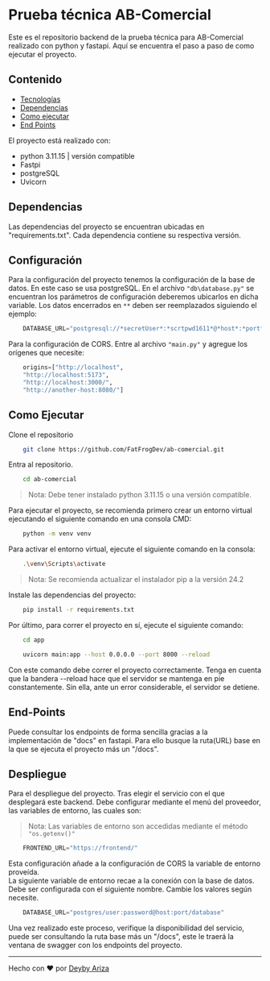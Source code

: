 # Prueba técnica AB-Comercial

Este es el repositorio backend de la prueba técnica para AB-Comercial realizado con python y fastapi. 
Aquí se encuentra el paso a paso de como ejecutar el proyecto.

## Contenido

- [Tecnologías](#Tecnologías)
- [Dependencias](#Dependencias)
- [Como ejecutar](#Como-Ejecutar)
- [End Points](#End-Points)


El proyecto está realizado con:

- python 3.11.15 | versión compatible
- Fastpi
- postgreSQL
- Uvicorn

## Dependencias

Las dependencias del proyecto se encuentran ubicadas en "requirements.txt". Cada dependencia contiene su respectiva versión.

## Configuración

Para la configuración del proyecto tenemos la configuración de la base de datos. En este caso se usa postgreSQL.
En el archivo `"db\database.py"` se encuentran los parámetros de configuración deberemos ubicarlos en dicha variable. Los datos encerrados en `**` deben ser reemplazados siguiendo el ejemplo:

``` python
	DATABASE_URL="postgresql://*secretUser*:*scrtpwd1611*@*host*:*port*/*mydb*"
```

Para la configuración de CORS. Entre al archivo `"main.py"` y agregue los orígenes que necesite:


```  python
	origins=["http://localhost",
    "http://localhost:5173",
    "http://localhost:3000/",
	"http://another-host:8080/"]
```

## Como Ejecutar

Clone el repositorio

``` sh
	git clone https://github.com/FatFrogDev/ab-comercial.git
```
Entra al repositorio.
``` sh
	cd ab-comercial
```

>Nota: Debe tener instalado python 3.11.15 o una versión compatible.

Para ejecutar el proyecto, se recomienda primero crear un entorno virtual ejecutando el siguiente comando en una consola CMD:

``` sh
	python -m venv venv
```

Para activar el entorno virtual, ejecute el siguiente comando en la consola:

``` sh
	.\venv\Scripts\activate
```

> Nota: Se recomienda actualizar el instalador pip a la versión 24.2

Instale las dependencias del proyecto:

``` sh
	pip install -r requirements.txt
```

Por último, para correr el proyecto en sí, ejecute el siguiente comando:

```sh
	cd app 
```

```sh
	uvicorn main:app --host 0.0.0.0 --port 8000 --reload
```


Con este comando debe correr el proyecto correctamente. Tenga en cuenta que la bandera --reload hace que el servidor se mantenga en pie constantemente. Sin 
ella, ante un error considerable, el servidor se detiene.


## End-Points

Puede consultar los endpoints de forma sencilla gracias a la implementación de "docs" en fastapi. Para ello busque la ruta(URL) base en la que se ejecuta el proyecto más un "/docs".

## Despliegue

Para el despliegue del proyecto. Tras elegir el servicio con el que desplegará este backend. Debe configurar mediante el menú del proveedor, las variables de entorno, las cuales son:
>Nota: Las variables de entorno son accedidas mediante el método `"os.getenv()"`
```py
	FRONTEND_URL="https://frontend/"
```
Esta configuración añade a la configuración de CORS la variable de entorno proveída.<br>
La siguiente variable de entorno recae a la conexión con la base de datos.<br>
Debe ser configurada con el siguiente nombre. Cambie los valores según necesite.
```py
	DATABASE_URL="postgres/user:password@host:port/database"
```
Una vez realizado este proceso, verifique la disponibilidad del servicio, puede ser consultando la ruta base más un "/docs", este le traerá la ventana de swagger con los endpoints del proyecto.

---

Hecho con ♥ por [Deyby Ariza](https://github.com/fatfrogdev/)
